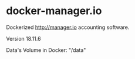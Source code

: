 # docker-manager.io

Dockerized http://manager.io accounting software.

Version 18.11.6

Data's Volume in Docker: "/data"
